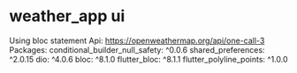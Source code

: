 # weather_app ui 
Using bloc statement
Api: 
https://openweathermap.org/api/one-call-3
Packages:
conditional_builder_null_safety: ^0.0.6
shared_preferences: ^2.0.15
dio: ^4.0.6
bloc: ^8.1.0
flutter_bloc: ^8.1.1
flutter_polyline_points: ^1.0.0
